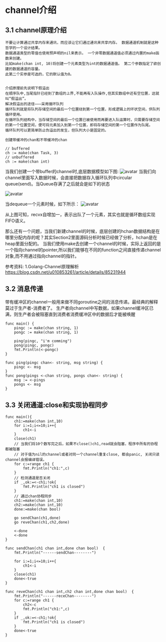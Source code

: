 # channel介绍

## 3.1 channel原理介绍
```
不要让计算通过共享内存来通讯，而应该让它们通过通讯来共享内存。 数据通道机制就是这种哲学的一个设计结果。
数据通道类型的零值也使用预声明的nil来表示。 一个非零数据通道值必须通过内置的make函数来创建。
比如make(chan int, 10)将创建一个元素类型为int的数据通道值。 第二个参数指定了欲创建的数据通道的容量。
此第二个实参是可选的，它的默认值为0。


介绍原理前先说明下假溢出
在顺序队中,当尾指针已经到了数组的上界,不能再有入队操作,但其实数组中还有空位置，这就叫“假溢出”。
解决假溢出的途径———采用循环队列
循环队列就是将队列存储空间的最后一个位置绕到第一个位置，形成逻辑上的环状空间，供队列循环使用。
在循环队列结构中，当存储空间的最后一个位置已被使用而再要进入队运算时，只需要存储空间的第一个位置空闲，便可将元素加入到第一个位置，即将存储空间的第一个位置作为队尾。
循环队列可以更简单防止伪溢出的发生，但队列大小是固定的。

创建带缓冲的chan和不带缓冲的chan
```
```
// buffered
ch := make(chan Task, 3)
// unbuffered
ch := make(chan int)

```

当我们创建一个带buffer的channel时,底层数据模型如下图:
![avatar](https://img-blog.csdnimg.cn/20190307092857857.png?x-oss-process=image/watermark,type_ZmFuZ3poZW5naGVpdGk,shadow_10,text_aHR0cHM6Ly9ibG9nLmNzZG4ubmV0L3UwMTA4NTMyNjE=,size_16,color_FFFFFF,t_70)
当我们向channel里面写入数据时候，会直接把数据存入循环队列中circular queue(send)。当Queue存满了之后就会是如下的状态

![avatar](https://img-blog.csdnimg.cn/20190307092838884.png?x-oss-process=image/watermark,type_ZmFuZ3poZW5naGVpdGk,shadow_10,text_aHR0cHM6Ly9ibG9nLmNzZG4ubmV0L3UwMTA4NTMyNjE=,size_16,color_FFFFFF,t_70)

当dequeue一个元素时候，如下所示：
![avatar](https://img-blog.csdnimg.cn/20190307092928342.png?x-oss-process=image/watermark,type_ZmFuZ3poZW5naGVpdGk,shadow_10,text_aHR0cHM6Ly9ibG9nLmNzZG4ubmV0L3UwMTA4NTMyNjE=,size_16,color_FFFFFF,t_70)

从上图可知，recvx自增加一，表示出队了一个元素，其实也就是循环数组实现FIFO语义。

那么还有一个问题，当我们新建channel的时候，底层创建的hchan数据结构是在哪里分配内存的呢？其实Section2里面源码分析时候已经做了分析，hchan是在heap里面分配的。
当我们使用make去创建一个channel的时候，实际上返回的是一个指向channel的pointer,所以我们能够在不同的function之间直接传递channel对象,而不用通过指向channel的指针。

参考资料:
1.Golang-Channel原理解析
https://blog.csdn.net/u010853261/article/details/85231944


## 3.2 消息传递

带有缓冲区的channel一般用来做不同goroutine之间的消息传递。最经典的解释莫过于生产者-消费者了。
生产者向channel中写数据，如果channel缓冲区已满，则生产者会被阻塞直到消费者消费缓冲区中的数据后才能被唤醒

```
func main() {
	pingc := make(chan string, 1)
	pongc := make(chan string, 1)

	ping(pingc, "i'm comming")
	pong(pingc, pongc)
	fmt.Println(<-pongc)
}

func ping(pingc chan<- string, msg string) {
	pingc <- msg
}
func pong(pings <-chan string, pongs chan<- string) {
	msg := <-pings
	pongs <- msg
}
```

## 3.3 关闭通道:close和实现协程同步
```
func main(){
    ch1:=make(chan int,10)
	for i:=1;i<=10;i++{
		ch1<-i
	}
	close(ch1)
	// 当我们将10个数写完之后，如果不close()ch1,read就会阻塞，程序中所有的协程都被阻塞
	// 对于值为nil的channel或者对同一个channel重复close, 都会panic, 关闭只读channel会报编译错误。
	for c:=range ch1 {
		fmt.Println("ch1:",c)
	}
	// 检测通道是否关闭
	if _,ok:=<-ch1;!ok{
    	fmt.Println("ch1 is closed")
    }
    // 通过chan协程同步
    ch1:=make(chan int,10)
    ch2:=make(chan int,10)
    done:=make(chan bool)

    go sendChan(ch1,done)
    go reveChan(ch1,ch2,done)

    <-done
    <-done
}

func sendChan(ch1 chan int,done chan bool)  {
	fmt.Println("------sendChan--------")

	for i:=1;i<=10;i++{
		ch1<-i
	}
	close(ch1)
	done<-true
}

func reveChan(ch1 chan int,ch2 chan int,done chan bool)  {
	fmt.Println("------receChan--------")
	for c:=range ch1 {
		ch2<-c
		fmt.Println("ch1:",c)
	}
	if _,ok:=<-ch1;!ok{
		fmt.Println("ch1 is closed")
	}
	done<-true
}
```


